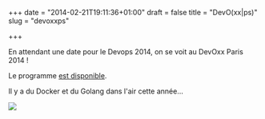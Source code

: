 +++
date = "2014-02-21T19:11:36+01:00"
draft = false
title = "DevO(xx|ps)"
slug = "devoxxps"

+++

En attendant une date pour le Devops 2014, on se voit au DevOxx Paris 2014 !

Le programme [est disponible](http://cfp.devoxx.fr/devoxxfr2014).

Il y a du Docker et du Golang dans l'air cette année...


![](/content/images/2014/Feb/devoxx_la_conference_des_developpeurs_passionnes_2014-1.png)